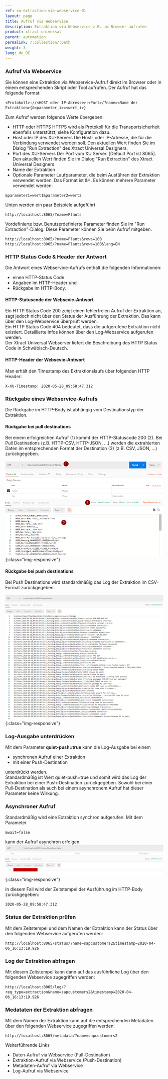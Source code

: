 ```yaml
---
ref: xu-extraction-via-webservice-01
layout: page
title: Aufruf via Webservice
description: Extraktion via Webservice z.B. im Browser aufrufen
product: xtract-universal
parent: automation
permalink: /:collection/:path
weight: 3
lang: de_DE
---
```



### Aufruf via Webservice
Sie können eine Extraktion via Webservice-Aufruf direkt im Browser oder in einem entsprechenden Skript oder Tool aufrufen. Der Aufruf hat das folgende Format:

```
<Protokoll>://<HOST oder IP-Adresse>:<Port>/?name=<Name der Extraktion>{&<parameter_i>=<wert_i>}
```

Zum Aufruf werden folgende Werte übergeben: 
- HTTP oder HTTPS
HTTPS wird als Protokoll für die Transportsicherheit ebenfalls unterstützt, siehe Konfiguration dazu. 
- Host oder IP des XU-Servers
 Die Host- oder IP-Adresse, die für die Verbindung verwendet werden soll. Den aktuellen Wert finden Sie im Dialog "Run Extraction" des Xtract Universal Designers.
- Port des XU-Servers
Der Port vom XU Server. [Default Port ist 8065]. Den aktuellen Wert finden Sie im Dialog "Run Extraction" des Xtract Universal Designers
- Name der Extraktion
- Optionale Parameter
Laufparameter, die beim Ausführen der Extraktion verwendet werden.
Das Format ist &<parameter>=<wert>. Es können mehrere Parameter verwendet werden: 
```
&parameter1=wert1&parameter2=wert2  
```
Unten werden ein paar Beispiele aufgeführt.

```
http://localhost:8065/?name=Plants
```

Vordefinierte bzw. Benutzerdefinierte Parameter finden Sie im "Run Extraction"-Dialog. Diese Parameter können Sie beim Aufruf mitgeben.
```
http://localhost:8065/?name=Plants&rows=100
http://localhost:8065/?name=Plants&rows=100&lang=EN
```

### HTTP Status Code & Header der Antwort
Die Antwort eines Webservice-Aufrufs enthält die folgenden Informationen:
- einen HTTP-Status Code 
- Angaben im HTTP-Header und 
- Rückgabe im HTTP-Body. 


#### HTTP-Statuscode der Websevie-Antwort
Ein HTTP Status Code 200 zeigt einen fehlerfreien Aufruf der Extraktion an, sagt jedoch nicht über den Status der Ausführung der Extraktion. Das kann über den Log-Webservice überprüft werden.<br>
Ein HTTP Status Code 404 bedeutet, dass die aufgerufene Extraktion nicht existiert. Detaillierte Infos können über den Log-Webservice aufgerufen werden.<br>
Der Xtract Universal Webserver liefert die Beschreibung des HTTP Status Code in Schwäbisch-Deutsch.

#### HTTP-Header der Websevie-Antwort
Man erhält den Timestamp des Extraktionslaufs über folgenden HTTP Header:
```
X-XU-Timestamp: 2020-05-28_09:58:47.312
```

### Rückgabe eines Webservice-Aufrufs
Die Rückgabe im HTTP-Body ist abhängig vom Destinationstyp der Extraktion. 

#### Rückgabe bei pull destinations
Bei einem erfolgreichen Aufruf (1) kommt der HTTP-Statuscode 200 (2).
Bei Pull Destinations (z.B. HTTP-CSV, HTTP-JSON, ...) werden die extrahierten Daten im entsprechenden Format der Destination (3) (z.B. CSV, JSON, ...) zurückgegeben.

![Webservice Call pull](/img/content/xu/automation/webservice/xu_call_webservice_csv.png){:class="img-responsive"}

#### Rückgabe bei push destinations
Bei Push Destinations wird standardmäßig das Log der Extraktion im CSV-Format zurückgegeben. 

![Webservice Call push](/img/content/xu/automation/webservice/xu_call_webservice_push_sql.png){:class="img-responsive"}

### Log-Ausgabe unterdrücken 
Mit dem Parameter **quiet-push=true** kann die Log-Ausgabe bei einem 
- synchronen Aufruf einer Extraktion 
- mit einer Push-Destination 

unterdrückt werden. <br>
Standardmäßig ist Wert quiet-push=true und somit wird das Log der Extraktion bei einer Push-Destination zurückgegeben. Sowohl bei einer Pull-Destination als auch bei einem asynchronem Aufruf hat dieser Parameter keine Wirkung.

### Asynchroner Aufruf
Standardmäßig wird eine Extraktion synchron aufgerufen. Mit dem Parameter
```
&wait=false 
```
kann der Aufruf asynchron erfolgen.
![Webservice Call async](/img/content/xu/automation/webservice/xu_call_webservice_push_asynch.png){:class="img-responsive"}

In diesem Fall wird der Zeitstempel der Ausführung im HTTP-Body zurückgegeben:
```
2020-05-28_09:58:47.312
```


### Status der Extraktion prüfen
Mit dem Zeitstempel und dem Namen der Extraktion kann der Status über den folgenden Webservice aufgerufen werden:
```
http://localhost:8065/status/?name=sapcustomers2&timestamp=2020-04-06_16:13:19.926 
```

### Log der Extraktion abfragen 

Mit diesem Zeitstempel kann dann auf das ausführliche Log über den folgenden Webservice zugegriffen werden: 
```
http://localhost:8065/log/?req_type=extraction&name=sapcustomers2&timestamp=2020-04-06_16:13:19.926 
```

### Medataten der Extraktion abfragen 

Mit dem Namen der Extraktion kann auf die entsprechenden Metadaten über den folgenden Webservice zugegriffen werden: 
```
http://localhost:8065/metadata/?name=sapcustomers2 
```


Weiterführende Links
- Daten-Aufruf via Webservice (Pull-Destination)
- Extraktion-Aufruf via Webservice (Push-Destination)
- Metadaten-Aufruf via Webservice
- Log-Aufruf via Webservice
